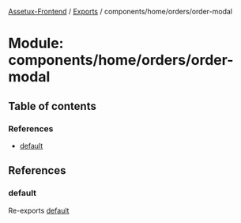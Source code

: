 [Assetux-Frontend](../README.md) / [Exports](../modules.md) / components/home/orders/order-modal

# Module: components/home/orders/order-modal

## Table of contents

### References

- [default](components_home_orders_order_modal.md#default)

## References

### default

Re-exports [default](components_home_orders_order_modal_order_modal.md#default)
